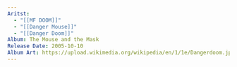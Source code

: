 ```yaml
---
Aritst:
  - "[[MF DOOM]]"
  - "[[Danger Mouse]]"
  - "[[Danger Doom]]"
Album: The Mouse and the Mask
Release Date: 2005-10-10
Album Art: https://upload.wikimedia.org/wikipedia/en/1/1e/Dangerdoom.jpg
---
```

